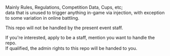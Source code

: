 Mainly Rules, Regulations, Competition Data, Cups, etc;<br>
data that is unused to trigger anything in-game via injection, with exception to some variation in online battling.

This repo will not be handled by the present event staff. 

If you're interested, apply to be a staff, mention you want to handle the repo.<br>
If qualified, the admin rights to this repo will be handed to you.
